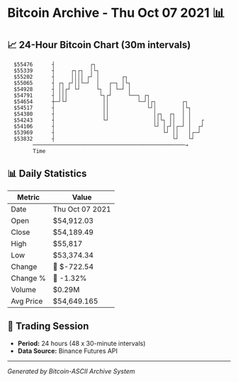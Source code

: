 # Bitcoin Archive - Thu Oct 07 2021 📊

## 📈 24-Hour Bitcoin Chart (30m intervals)

```
  $55476      ┤           ┌┐                                   
  $55339      ┤     ┌┐┌┐  │└┐                                  
  $55202      ┤     ││││ ┌┘ │       ┌┐                         
  $55065      ┤ ┌┐ ┌┘││└─┘  │   ┌─┐ │└┐                        
  $54928      ┤ ││┌┘ └┘     └┐  │ └─┘ │                        
  $54791      ┤ │││          └┐┌┘     └──┐ ┌┐                  
  $54654      ┼─┘└┘           ││         └─┘│┌┐        ┌┐      
  $54517      ┤               ││            └┘│        │└┐     
  $54380      ┤               ││              │┌┐  ┌┐  │ │     
  $54243      ┤               └┘              ││└┐ ││  │ │   ┌ 
  $54106      ┤                               └┘ │┌┘│┌─┘ │  ┌┘ 
  $53969      ┤                                  └┘ ││   │┌─┘  
  $53832      ┤                                     └┘   └┘    
        ────────────────────────────────────────────────→
        Time
```

## 📊 Daily Statistics

| Metric | Value |
|--------|-------|
| Date | Thu Oct 07 2021 |
| Open | $54,912.03 |
| Close | $54,189.49 |
| High | $55,817 |
| Low | $53,374.34 |
| Change | 🔴 $-722.54 |
| Change % | 🔴 -1.32% |
| Volume | $0.29M |
| Avg Price | $54,649.165 |

## 📅 Trading Session

- **Period:** 24 hours (48 x 30-minute intervals)
- **Data Source:** Binance Futures API

---
*Generated by Bitcoin-ASCII Archive System*
